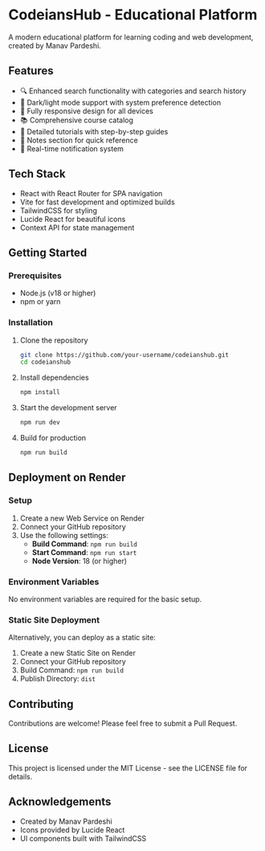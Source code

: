 # CodeiansHub - Educational Platform

A modern educational platform for learning coding and web development, created by Manav Pardeshi.

## Features

- 🔍 Enhanced search functionality with categories and search history
- 🌙 Dark/light mode support with system preference detection
- 📱 Fully responsive design for all devices
- 📚 Comprehensive course catalog
- 📝 Detailed tutorials with step-by-step guides
- 📖 Notes section for quick reference
- 🔔 Real-time notification system

## Tech Stack

- React with React Router for SPA navigation
- Vite for fast development and optimized builds
- TailwindCSS for styling
- Lucide React for beautiful icons
- Context API for state management

## Getting Started

### Prerequisites

- Node.js (v18 or higher)
- npm or yarn

### Installation

1. Clone the repository
   ```bash
   git clone https://github.com/your-username/codeianshub.git
   cd codeianshub
   ```

2. Install dependencies
   ```bash
   npm install
   ```

3. Start the development server
   ```bash
   npm run dev
   ```

4. Build for production
   ```bash
   npm run build
   ```

## Deployment on Render

### Setup

1. Create a new Web Service on Render
2. Connect your GitHub repository
3. Use the following settings:
   - **Build Command**: `npm run build`
   - **Start Command**: `npm run start`
   - **Node Version**: 18 (or higher)

### Environment Variables

No environment variables are required for the basic setup.

### Static Site Deployment

Alternatively, you can deploy as a static site:

1. Create a new Static Site on Render
2. Connect your GitHub repository
3. Build Command: `npm run build`
4. Publish Directory: `dist`

## Contributing

Contributions are welcome! Please feel free to submit a Pull Request.

## License

This project is licensed under the MIT License - see the LICENSE file for details.

## Acknowledgements

- Created by Manav Pardeshi
- Icons provided by Lucide React
- UI components built with TailwindCSS
